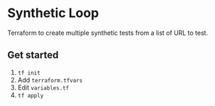 # Synthetic Loop

Terraform to create multiple synthetic tests from a list of URL to test.

## Get started

1. `tf init`
1. Add `terraform.tfvars`
1. Edit `variables.tf`
1. `tf apply`
